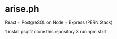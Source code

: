 # arise.ph

React + PostgreSQL on Node + Express (PERN Stack)

1 install psql
2 clone this repository
3 run npm start
